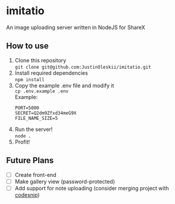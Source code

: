 # imitatio
An image uploading server written in NodeJS for ShareX

## How to use
1. Clone this repository  
     `git clone git@github.com:JustinOleskii/imitatio.git`  
2. Install required dependencies  
`npm install`  
3. Copy the example .env file and modify it  
`cp .env.example .env`  
Example:
	```
	PORT=5000
	SECRET=Q2dm9Zfxd34meG9X
	FILE_NAME_SIZE=5
	```
4. Run the server!  
`node .`
5. Profit!

## Future Plans
 - [ ] Create front-end
 - [ ] Make gallery view (password-protected)
 - [ ] Add support for note uploading (consider merging project with [codesnip](https://github.com/JustinOleskii/codesnip))